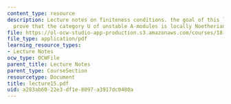 ```yaml
---
content_type: resource
description: Lecture notes on finiteness conditions. the goal of this lecture is to
  prove that the category U of unstable A-modules is locally Noetherian.
file: https://ol-ocw-studio-app-production.s3.amazonaws.com/courses/18-917-topics-in-algebraic-topology-the-sullivan-conjecture-fall-2007/a283ab6022e3df1e8097a3917dc0480a_lecture15.pdf
file_type: application/pdf
learning_resource_types:
- Lecture Notes
ocw_type: OCWFile
parent_title: Lecture Notes
parent_type: CourseSection
resourcetype: Document
title: lecture15.pdf
uid: a283ab60-22e3-df1e-8097-a3917dc0480a
---
```

